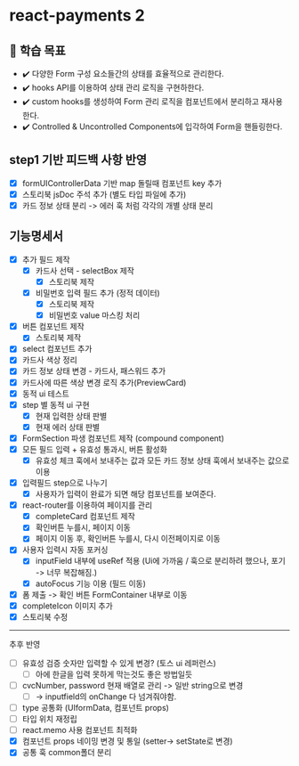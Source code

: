 # react-payments 2

## 📍 학습 목표

- ✔️ 다양한 Form 구성 요소들간의 상태를 효율적으로 관리한다.
- ✔️ hooks API를 이용하여 상태 관리 로직을 구현하한다.
- ✔️ custom hooks를 생성하여 Form 관리 로직을 컴포넌트에서 분리하고 재사용한다.
- ✔️ Controlled & Uncontrolled Components에 입각하여 Form을 핸들링한다.

## step1 기반 피드백 사항 반영

- [x] formUIControllerData 기반 map 돌릴때 컴포넌트 key 추가
- [x] 스토리북 jsDoc 주석 추가 (별도 타입 파일에 추가)
- [x] 카드 정보 상태 분리 -> 에러 훅 처럼 각각의 개별 상태 분리

## 기능명세서

- [x] 추가 필드 제작
  - [x] 카드사 선택 - selectBox 제작
    - [x] 스토리북 제작
  - [x] 비밀번호 입력 필드 추가 (정적 데이터)
    - [x] 스토리북 제작
    - [x] 비밀번호 value 마스킹 처리
- [x] 버튼 컴포넌트 제작
  - [x] 스토리북 제작
- [x] select 컴포넌트 추가
- [x] 카드사 색상 정리
- [x] 카드 정보 상태 변경 - 카드사, 패스워드 추가
- [x] 카드사에 따른 색상 변경 로직 추가(PreviewCard)
- [x] 동적 ui 테스트
- [x] step 별 동적 ui 구현
  - [x] 현재 입력한 상태 판별
  - [x] 현재 에러 상태 판별
- [x] FormSection 파생 컴포넌트 제작 (compound component)
- [x] 모든 필드 입력 + 유효성 통과시, 버튼 활성화
  - [x] 유효성 체크 훅에서 보내주는 값과 모든 카드 정보 상태 훅에서 보내주는 값으로 이용
- [x] 입력필드 step으로 나누기
  - [x] 사용자가 입력이 완료가 되면 해당 컴포넌트를 보여준다.
- [x] react-router를 이용하여 페이지를 관리
  - [x] completeCard 컴포넌트 제작
  - [x] 확인버튼 누를시, 페이지 이동
  - [x] 페이지 이동 후, 확인버튼 누를시, 다시 이전페이지로 이동
- [x] 사용자 입력시 자동 포커싱
  - [x] inputField 내부에 useRef 적용 (Ui에 가까움 / 훅으로 분리하려 했으나, 포기 -> 너무 복잡해짐.)
  - [x] autoFocus 기능 이용 (필드 이동)
- [x] 폼 제출 -> 확인 버튼 FormContainer 내부로 이동
- [x] completeIcon 이미지 추가
- [x] 스토리북 수정

---

추후 반영

- [ ] 유효성 검증 숫자만 입력할 수 있게 변경? (토스 ui 레퍼런스)
  - [ ] 아에 한글을 입력 못하게 막는것도 좋은 방법일듯
- [ ] cvcNumber, password 현재 배열로 관리 -> 일반 string으로 변경
  - [ ] -> inputfield의 onChange 다 넘겨줘야함.
- [ ] type 공통화 (UIformData, 컴포넌트 props)
- [ ] 타입 위치 재정립
- [ ] react.memo 사용 컴포넌트 최적화
- [x] 컴포넌트 props 네이밍 변경 및 통일 (setter-> setState로 변경)
- [x] 공통 훅 common폴더 분리
